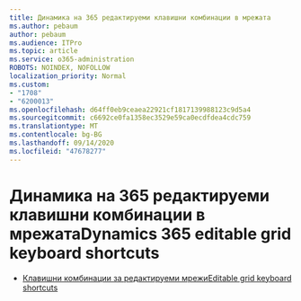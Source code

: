 ```yaml
---
title: Динамика на 365 редактируеми клавишни комбинации в мрежата
ms.author: pebaum
author: pebaum
ms.audience: ITPro
ms.topic: article
ms.service: o365-administration
ROBOTS: NOINDEX, NOFOLLOW
localization_priority: Normal
ms.custom:
- "1708"
- "6200013"
ms.openlocfilehash: d64ff0eb9ceaea22921cf1817139988123c9d5a4
ms.sourcegitcommit: c6692ce0fa1358ec3529e59ca0ecdfdea4cdc759
ms.translationtype: MT
ms.contentlocale: bg-BG
ms.lasthandoff: 09/14/2020
ms.locfileid: "47678277"
---
```

# <a name="dynamics-365-editable-grid-keyboard-shortcuts"></a><span data-ttu-id="7dde7-102">Динамика на 365 редактируеми клавишни комбинации в мрежата</span><span class="sxs-lookup"><span data-stu-id="7dde7-102">Dynamics 365 editable grid keyboard shortcuts</span></span>

* [<span data-ttu-id="7dde7-103">Клавишни комбинации за редактируеми мрежи</span><span class="sxs-lookup"><span data-stu-id="7dde7-103">Editable grid keyboard shortcuts</span></span>](https://docs.microsoft.com/dynamics365/customer-engagement/basics/keyboard-shortcuts#editable-grids-views)
